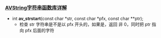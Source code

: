 ### [AVString字符串函数库详解](https://ffmpeg.xianwaizhiyin.net/api-ffmpeg/avstring.html)
* int **av_strstart**(const char *str, const char *pfx, const char **ptr);
  * 检查 str 字符串是不是以 pfx 开头的，如果是，返回 非 0，同时把 ptr 指向 pfx 后面的字符